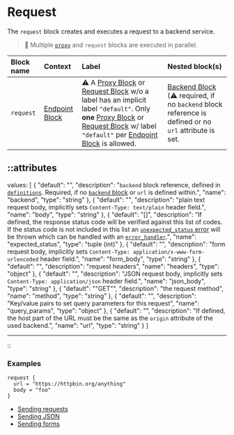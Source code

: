# Request

The `request` block creates and executes a request to a backend service.

> 📝 Multiple [`proxy`](proxy) and `request` blocks are executed in parallel.

| Block name | Context                           | Label                                                                                                                                                                                                                                                                      | Nested block(s)                                                                                                             |
|:-----------|:----------------------------------|:---------------------------------------------------------------------------------------------------------------------------------------------------------------------------------------------------------------------------------------------------------------------------|:----------------------------------------------------------------------------------------------------------------------------|
| `request`  | [Endpoint Block](endpoint) | &#9888; A [Proxy Block](proxy) or [Request Block](request) w/o a label has an implicit label `"default"`. Only **one** [Proxy Block](proxy) or [Request Block](request) w/ label `"default"` per [Endpoint Block](endpoint) is allowed. | [Backend Block](backend) (&#9888; required, if no `backend` block reference is defined or no `url` attribute is set. |
<!-- TODO: add available http methods -->


::attributes
---
values: [
  {
    "default": "",
    "description": "`backend` block reference, defined in [`definitions`](definitions). Required, if no [`backend` block](backend) or `url` is defined within.",
    "name": "backend",
    "type": "string"
  },
  {
    "default": "",
    "description": "plain text request body, implicitly sets `Content-Type: text/plain` header field.",
    "name": "body",
    "type": "string"
  },
  {
    "default": "[]",
    "description": "If defined, the response status code will be verified against this list of codes. If the status code is not included in this list an [`unexpected_status` error](../error-handling#endpoint-error-types) will be thrown which can be handled with an [`error_handler`](../error-handling#endpoint-related-error_handler).",
    "name": "expected_status",
    "type": "tuple (int)"
  },
  {
    "default": "",
    "description": "form request body, implicitly sets `Content-Type: application/x-www-form-urlencoded` header field.",
    "name": "form_body",
    "type": "string"
  },
  {
    "default": "",
    "description": "request headers",
    "name": "headers",
    "type": "object"
  },
  {
    "default": "",
    "description": "JSON request body, implicitly sets `Content-Type: application/json` header field.",
    "name": "json_body",
    "type": "string"
  },
  {
    "default": "\"GET\"",
    "description": "the request method",
    "name": "method",
    "type": "string"
  },
  {
    "default": "",
    "description": "Key/value pairs to set query parameters for this request",
    "name": "query_params",
    "type": "object"
  },
  {
    "default": "",
    "description": "If defined, the host part of the URL must be the same as the `origin` attribute of the used backend.",
    "name": "url",
    "type": "string"
  }
]

---
::

### Examples

```hcl
request {
  url = "https://httpbin.org/anything"
  body = "foo"
}
```

* [Sending requests](https://github.com/avenga/couper-examples/tree/master/custom-requests)
* [Sending JSON](https://github.com/avenga/couper-examples/tree/master/sending-json)
* [Sending forms](https://github.com/avenga/couper-examples/tree/master/sending-form)
